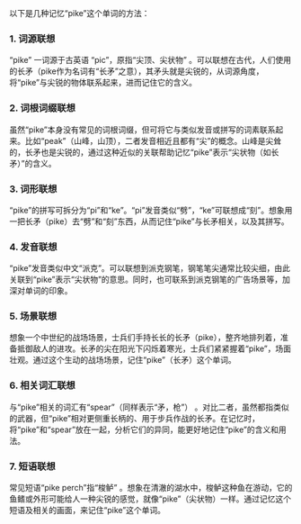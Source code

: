 以下是几种记忆“pike”这个单词的方法：

### 1. 词源联想
“pike” 一词源于古英语 “pic”，原指“尖顶、尖状物” 。可以联想在古代，人们使用的长矛（pike作为名词有“长矛”之意），其矛头就是尖锐的，从词源角度，将“pike”与尖锐的物体联系起来，进而记住它的含义。

### 2. 词根词缀联想
虽然“pike”本身没有常见的词根词缀，但可将它与类似发音或拼写的词素联系起来。比如“peak”（山峰，山顶），二者发音相近且都有“尖”的概念。山峰是尖耸的，长矛也是尖锐的，通过这种近似的关联帮助记忆“pike”表示“尖状物（如长矛）”的含义。

### 3. 词形联想
“pike”的拼写可拆分为“pi”和“ke”。“pi”发音类似“劈”，“ke”可联想成“刻”。想象用一把长矛（pike）去“劈”和“刻”东西，从而记住“pike”与长矛相关，以及其拼写。

### 4. 发音联想
“pike”发音类似中文“派克”。可以联想到派克钢笔，钢笔笔尖通常比较尖细，由此关联到“pike”表示“尖状物”的意思。同时，也可联系到派克钢笔的广告场景等，加深对单词的印象。

### 5. 场景联想
想象一个中世纪的战场场景，士兵们手持长长的长矛（pike），整齐地排列着，准备抵御敌人的进攻。长矛的尖在阳光下闪烁着寒光，士兵们紧紧握着“pike”，场面壮观。通过这个生动的战场场景，记住“pike”（长矛）这个单词。

### 6. 相关词汇联想
与“pike”相关的词汇有“spear”（同样表示“矛，枪”） 。对比二者，虽然都指类似的武器，但“pike”相对更侧重长柄的、用于步兵作战的长矛。在记忆时，将“pike”和“spear”放在一起，分析它们的异同，能更好地记住“pike”的含义和用法。

### 7. 短语联想
常见短语“pike perch”指“梭鲈” 。想象在清澈的湖水中，梭鲈这种鱼在游动，它的鱼鳍或外形可能给人一种尖锐的感觉，就像“pike”（尖状物）一样。通过记忆这个短语及相关的画面，来记住“pike”这个单词。 